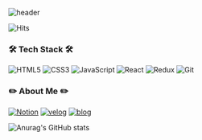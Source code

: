 ![header](https://capsule-render.vercel.app/api?type=waving&color=gradient&height=300&section=header&text=Yonghyun%20Kim&fontSize=90&animation=twinkling)

![Hits](https://hits.seeyoufarm.com/api/count/incr/badge.svg?url=https%3A%2F%2Fgithub.com%2Fyonghyun421%2Fhit-counter&count_bg=%230BE300&title_bg=%23555555&icon=apachespark.svg&icon_color=%23FFF500&title=hits&edge_flat=false)
 </p>
<h3><b>🛠 Tech Stack 🛠</b></h3>

![HTML5](https://img.shields.io/badge/HTML5-E34F26.svg?&style=for-the-badge&logo=HTML5&logoColor=white) ![CSS3](https://img.shields.io/badge/CSS3-1572B6.svg?&style=for-the-badge&logo=CSS3&logoColor=white) ![JavaScript](https://img.shields.io/badge/JavaScript-F7DF1E.svg?&style=for-the-badge&logo=JavaScript&logoColor=white) ![React](https://img.shields.io/badge/React-61DAFB.svg?&style=for-the-badge&logo=React&logoColor=white) ![Redux](https://img.shields.io/badge/Redux-764ABC.svg?&style=for-the-badge&logo=Redux&logoColor=white) ![Git](https://img.shields.io/badge/Git-F05032.svg?&style=for-the-badge&logo=Git&logoColor=white)

<h3><b>✏️ About Me ✏️</b></h3>

[![Notion](https://img.shields.io/badge/Notion-000000.svg?&style=for-the-badge&logo=Notion&logoColor=white)](421ee.notion.site/45342203c01e49f5a6d8d1faa29d2ed1) [![velog](https://img.shields.io/badge/Velog-20C997.svg?&style=for-the-badge&logo=Velog&logoColor=white)](https://velog.io/@4_21ee) [![blog](https://img.shields.io/badge/Blog-FFAE33.svg?&style=for-the-badge&logo=GitHub&logoColor=white)](https://yonghyun421.github.io) 
 
![Anurag's GitHub stats](https://github-readme-stats.vercel.app/api?username=yonghyun421&show_icons=true&theme=tokyonight&locale=kr&hide=stars)
